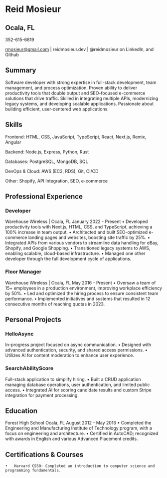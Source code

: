 # Reid Mosieur

## Ocala, FL

352-615-6819

rmosieur@gmail.com | reidmosieur.dev | @reidmosieur on LinkedIn, and Github

## Summary

Software developer with strong expertise in full-stack development, team management, and process optimization. Proven ability to deliver productivity tools that double output and SEO-focused e-commerce solutions that drive traffic. Skilled in integrating multiple APIs, modernizing legacy systems, and developing scalable applications. Passionate about building efficient, user-centered web applications.

## Skills

Frontend: HTML, CSS, JavaScript, TypeScript, React, Next.js, Remix, Angular

Backend: Node.js, Express, Python, Rust

Databases: PostgreSQL, MongoDB, SQL

DevOps & Cloud: AWS (EC2, RDS), Git, CI/CD

Other: Shopify, API Integration, SEO, e-commerce

## Professional Experience

### Developer

Warehouse Wireless | Ocala, FL
January 2022 - Present
	•	Developed productivity tools with Next.js, HTML, CSS, and TypeScript, achieving a 100% increase in team output.
	•	Architected and built SEO-optimized e-commerce landing pages and websites, boosting site traffic by 25%.
	•	Integrated APIs from various vendors to streamline data handling for eBay, Shopify, and Google Shopping.
	•	Transitioned legacy systems to AWS, enabling scalable, cloud-based infrastructure.
	•	Managed one other developer through the full development cycle of applications.

### Floor Manager

Warehouse Wireless | Ocala, FL
May 2016 - Present
	•	Oversaw a team of 15+ employees in a production environment, improving workplace efficiency by 50%.
	•	Led and optimized the hiring process to ensure consistent team performance.
	•	Implemented initiatives and systems that resulted in 12 consecutive months of reaching quotas in 2023.

## Personal Projects

### HelloAsync
In-progress project focused on async communication.
	•	Designed with advanced authentication, security, and shared access permissions.
	•	Utilizes AI for content moderation to enhance user experience.

### SearchAbilityScore
Full-stack application to simplify hiring.
	•	Built a CRUD application managing database operations, user authentication, and limited public access.
	•	Integrated AI for scoring candidate results and custom Stripe integration for payment processing.

## Education

Forest High School
Ocala, FL
August 2012 - May 2016
	•	Completed the Engineering and Manufacturing Institute of Technology program, with a focus on engineering and architecture.
	•	Certified in AutoCAD; recognized with awards in English and various Advanced Placement credits.

## Certifications & Courses

	•	Harvard CS50: Completed an introduction to computer science and programming fundamentals.
